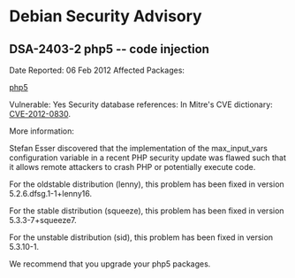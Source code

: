 
Debian Security Advisory
========================


DSA-2403-2 php5 -- code injection
---------------------------------



Date Reported:
06 Feb 2012
Affected Packages:

[php5](https://packages.debian.org/src:php5)

Vulnerable:
Yes
Security database references:
In Mitre's CVE dictionary: [CVE-2012-0830](https://security-tracker.debian.org/tracker/CVE-2012-0830).  

More information:

Stefan Esser discovered that the implementation of the max\_input\_vars
configuration variable in a recent PHP security update was flawed such
that it allows remote attackers to crash PHP or potentially execute
code.


For the oldstable distribution (lenny), this problem has been fixed in
version 5.2.6.dfsg.1-1+lenny16.


For the stable distribution (squeeze), this problem has been fixed in
version 5.3.3-7+squeeze7.


For the unstable distribution (sid), this problem has been fixed in
version 5.3.10-1.


We recommend that you upgrade your php5 packages.






